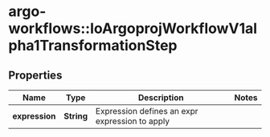 # argo-workflows::IoArgoprojWorkflowV1alpha1TransformationStep

## Properties
Name | Type | Description | Notes
------------ | ------------- | ------------- | -------------
**expression** | **String** | Expression defines an expr expression to apply | 


